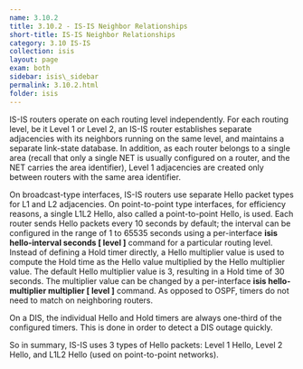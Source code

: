 ```yaml
---
name: 3.10.2
title: 3.10.2 - IS-IS Neighbor Relationships
short-title: IS-IS Neighbor Relationships
category: 3.10 IS-IS
collection: isis
layout: page
exam: both
sidebar: isis\_sidebar
permalink: 3.10.2.html
folder: isis
---
```

IS-IS routers operate on each routing level independently. For each routing level, be it Level 1 or Level 2, an IS-IS router establishes separate adjacencies with its neighbors running on the same level, and maintains a separate link-state database. In addition, as each router belongs to a single area (recall that only a single NET is usually configured on a router, and the NET carries the area identifier), Level 1 adjacencies are created only between routers with the same area identifier. 

On broadcast-type interfaces, IS-IS routers use separate Hello packet types for L1 and L2 adjacencies. On point-to-point type interfaces, for efficiency reasons, a single L1L2 Hello, also called a point-to-point Hello, is used. Each router sends Hello packets every 10 seconds by default; the interval can be configured in the range of 1 to 65535 seconds using a per-interface **isis hello-interval seconds \[ level \]** command for a particular routing level. Instead of defining a Hold timer directly, a Hello multiplier value is used to compute the Hold time as the Hello value multiplied by the Hello multiplier value. The default Hello multiplier value is 3, resulting in a Hold time of 30 seconds. The multiplier value can be changed by a per-interface **isis hello-multiplier multiplier \[ level \]** command. As opposed to OSPF, timers do not need to match on neighboring routers.

On a DIS, the individual Hello and Hold timers are always one-third of the configured timers. This is done in order to detect a DIS outage quickly.

So in summary, IS-IS uses 3 types of Hello packets: Level 1 Hello, Level 2 Hello, and L1L2 Hello (used on point-to-point networks).



